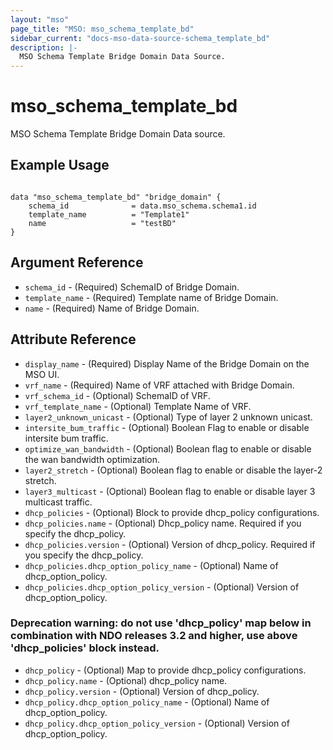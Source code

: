 ```yaml
---
layout: "mso"
page_title: "MSO: mso_schema_template_bd"
sidebar_current: "docs-mso-data-source-schema_template_bd"
description: |-
  MSO Schema Template Bridge Domain Data Source.
---
```


# mso_schema_template_bd #

MSO Schema Template Bridge Domain Data source.

## Example Usage ##

```hcl

data "mso_schema_template_bd" "bridge_domain" {
    schema_id              = data.mso_schema.schema1.id
    template_name          = "Template1"
    name                   = "testBD"
}

```

## Argument Reference ##

* `schema_id` - (Required) SchemaID of Bridge Domain.
* `template_name` - (Required) Template name of Bridge Domain.
* `name` - (Required) Name of Bridge Domain.



## Attribute Reference ##
* `display_name` - (Required) Display Name of the Bridge Domain on the MSO UI.
* `vrf_name` - (Required) Name of VRF attached with Bridge Domain.
* `vrf_schema_id` - (Optional) SchemaID of VRF.
* `vrf_template_name` - (Optional) Template Name of VRF.
* `layer2_unknown_unicast` - (Optional) Type of layer 2 unknown unicast.
* `intersite_bum_traffic` - (Optional) Boolean Flag to enable or disable intersite bum traffic.
* `optimize_wan_bandwidth` - (Optional) Boolean flag to enable or disable the wan bandwidth optimization.
* `layer2_stretch` - (Optional) Boolean flag to enable or disable the layer-2 stretch.
* `layer3_multicast` - (Optional) Boolean flag to enable or disable layer 3 multicast traffic.
* `dhcp_policies` - (Optional) Block to provide dhcp_policy configurations. 
* `dhcp_policies.name` - (Optional) Dhcp_policy name. Required if you specify the dhcp_policy.
* `dhcp_policies.version` - (Optional) Version of dhcp_policy. Required if you specify the dhcp_policy.
* `dhcp_policies.dhcp_option_policy_name` - (Optional) Name of dhcp_option_policy. 
* `dhcp_policies.dhcp_option_policy_version` - (Optional) Version of dhcp_option_policy.

### Deprecation warning: do not use 'dhcp_policy' map below in combination with NDO releases 3.2 and higher, use above 'dhcp_policies' block instead.

* `dhcp_policy` - (Optional) Map to provide dhcp_policy configurations.
* `dhcp_policy.name` - (Optional) dhcp_policy name.
* `dhcp_policy.version` - (Optional) Version of dhcp_policy.
* `dhcp_policy.dhcp_option_policy_name` - (Optional) Name of dhcp_option_policy. 
* `dhcp_policy.dhcp_option_policy_version` - (Optional) Version of dhcp_option_policy. 

